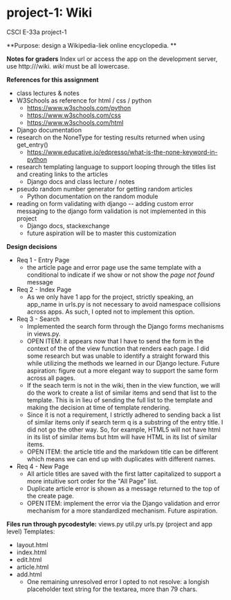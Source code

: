 # project-1: Wiki 
CSCI E-33a project-1 

**Purpose: design a Wikipedia-liek online encyclopedia. **

**Notes for graders**
Index url or access the app on the development server, use http://<ip address or server name>/wiki.  _wiki_ must be all lowercase. 
  
**References for this assignment**
* class lectures & notes
* W3Schools as reference for html / css / python
  * https://www.w3schools.com/python
  * https://www.w3schools.com/css
  * https://www.w3schools.com/html
* Django documentation
* research on the NoneType for testing results returned when using get_entry()
  * https://www.educative.io/edpresso/what-is-the-none-keyword-in-python
* research templating language to support looping through the titles list and creating links to the articles
  * Django docs and class lecture / notes
* pseudo random number generator for getting random articles
  * Python documentation on the random module
* reading on form validating with django -- adding custom error messaging to the django form validation is not implemented in this project
  * Django docs, stackexchange
  * future aspiration will be to master this customization
 
 **Design decisions**
 * Req 1 - Entry Page
   * the article page and error page use the same template with a conditional to indicate if we show or not show the _page not found_ message
 * Req 2 - Index Page
   * As we only have 1 app for the project, strictly speaking, an app_name in urls.py is not necessary to avoid namespace collisions across apps. As such, I opted not to implement this option. 
 * Req 3 - Search
   * Implemented the search form through the Django forms mechanisms in views.py. 
   * OPEN ITEM: it appears now that I have to send the form in the context of the of the view function that renders each page. I did some research but was unable to identify a straight forward this while utilizing the methods we learned in our Django lecture. Future aspiration: figure out a more elegant way to support the same form across all pages.
   * If the seach term is not in the wiki, then in the view function, we will do the work to create a list of similar items and send that list to the template. This is in lieu of sending the full list to the template and making the decision at time of template rendering.
   * Since it is not a requirement, I strictly adhered to sending back a list of similar items only if search term q is a substring of the entry title. I did not go the other way. So, for example, HTML5 will not have html in its list of similar items but htm will have HTML in its list of similar items.
   * OPEN ITEM: the article title and the markdown title can be different which means we can end up with duplicates with different names. 
 * Req 4 - New Page
   * All article titles are saved with the first latter capitalized to support a more intuitive sort order for the "All Page" list.
   * Duplicate article error is shown as a message returned to the top of the create page. 
   * OPEN ITEM: implement the error via the Django validation and error mechanism for a more standardized mechanism. Future aspiration.
   


**Files run through pycodestyle:**
views.py
util.py
urls.py (project and app level)
Templates:
* layout.html
* index.html
* edit.html
* article.html
* add.html
  * One remaining unresolved error I opted to not resolve: a longish placeholder text string for the textarea, more than 79 chars. 


